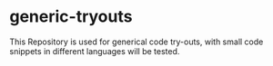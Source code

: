 # generic-tryouts
This Repository is used for generical code try-outs, with small code snippets in different languages will be tested.
